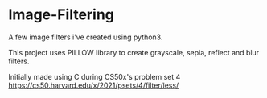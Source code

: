 # Image-Filtering
A few image filters i've created using python3.

This project uses PILLOW library to create grayscale, sepia, reflect and blur filters.

Initially made using C during CS50x's problem set 4 https://cs50.harvard.edu/x/2021/psets/4/filter/less/
